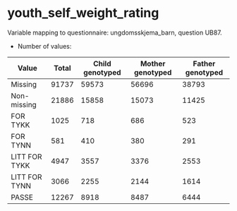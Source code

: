 # youth_self_weight_rating
Variable mapping to questionnaire: ungdomsskjema_barn, question UB87.
- Number of values:

| Value | Total | Child genotyped | Mother genotyped | Father genotyped |
| ----- | ----- | --------------- | ---------------- | ---------------- |
| Missing | 91737 | 59573 | 56696 | 38793 |
| Non-missing | 21886 | 15858 | 15073 | 11425 |
| FOR TYKK | 1025 | 718 | 686 |523 |
| FOR TYNN | 581 | 410 | 380 |291 |
| LITT FOR TYKK | 4947 | 3557 | 3376 |2553 |
| LITT FOR TYNN | 3066 | 2255 | 2144 |1614 |
| PASSE | 12267 | 8918 | 8487 |6444 |



